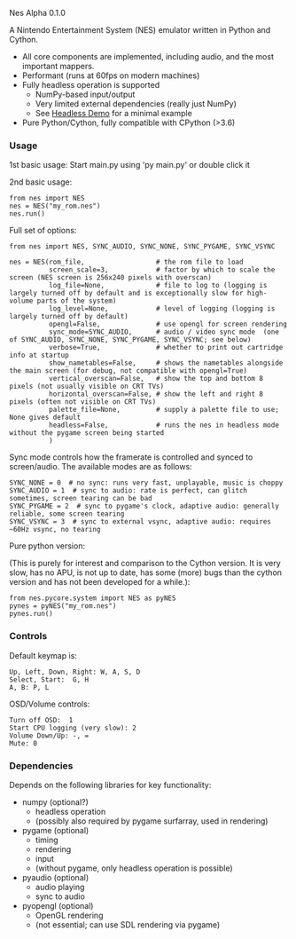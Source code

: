 Nes Alpha 0.1.0


A Nintendo Entertainment System (NES) emulator written in Python and Cython.
* All core components are implemented, including audio, and the most important mappers.
* Performant (runs at 60fps on modern machines)
* Fully headless operation is supported
  * NumPy-based input/output
  * Very limited external dependencies (really just NumPy)
  * See [Headless Demo](Headless%20Demo.ipynb) for a minimal example
* Pure Python/Cython, fully compatible with CPython (>3.6)



### Usage
1st basic usage:
	Start main.py using 'py main.py'
	or double click it
	
2nd basic usage:

    from nes import NES
    nes = NES("my_rom.nes")
    nes.run()

Full set of options:

    from nes import NES, SYNC_AUDIO, SYNC_NONE, SYNC_PYGAME, SYNC_VSYNC

    nes = NES(rom_file,                  # the rom file to load
              screen_scale=3,            # factor by which to scale the screen (NES screen is 256x240 pixels with overscan)
              log_file=None,             # file to log to (logging is largely turned off by default and is exceptionally slow for high-volume parts of the system)
              log_level=None,            # level of logging (logging is largely turned off by default)
              opengl=False,              # use opengl for screen rendering
              sync_mode=SYNC_AUDIO,      # audio / video sync mode  (one of SYNC_AUDIO, SYNC_NONE, SYNC_PYGAME, SYNC_VSYNC; see below)
              verbose=True,              # whether to print out cartridge info at startup
              show_nametables=False,     # shows the nametables alongside the main screen (for debug, not compatible with opengl=True)
              vertical_overscan=False,   # show the top and bottom 8 pixels (not usually visible on CRT TVs)
              horizontal_overscan=False, # show the left and right 8 pixels (often not visible on CRT TVs)
              palette_file=None,         # supply a palette file to use; None gives default
              headless=False,            # runs the nes in headless mode without the pygame screen being started
              )

Sync mode controls how the framerate is controlled and synced to screen/audio.  The available modes are as follows:

    SYNC_NONE = 0  # no sync: runs very fast, unplayable, music is choppy
    SYNC_AUDIO = 1  # sync to audio: rate is perfect, can glitch sometimes, screen tearing can be bad
    SYNC_PYGAME = 2  # sync to pygame's clock, adaptive audio: generally reliable, some screen tearing
    SYNC_VSYNC = 3  # sync to external vsync, adaptive audio: requires ~60Hz vsync, no tearing


Pure python version:

(This is purely for interest and comparison to the Cython version.  It is very slow, has no APU, is not up to date, has some (more) bugs than the cython version and has not been developed for a while.):

    from nes.pycore.system import NES as pyNES
    pynes = pyNES("my_rom.nes")
    pynes.run()




### Controls

Default keymap is:

    Up, Left, Down, Right: W, A, S, D
    Select, Start:  G, H
    A, B: P, L

OSD/Volume controls:

    Turn off OSD:  1
    Start CPU logging (very slow): 2
    Volume Down/Up: -, =
    Mute: 0



### Dependencies

Depends on the following libraries for key functionality:
* numpy (optional?)
  * headless operation
  * (possibly also required by pygame surfarray, used in rendering)
* pygame (optional)
  * timing
  * rendering
  * input
  * (without pygame, only headless operation is possible)
* pyaudio (optional)
  * audio playing
  * sync to audio
* pyopengl (optional)
  * OpenGL rendering
  * (not essential; can use SDL rendering via pygame)

